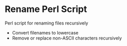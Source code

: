 # Rename Perl Script
Perl script for renaming files recursively
- Convert filenames to lowercase
- Remove or replace non-ASCII characters recursively
